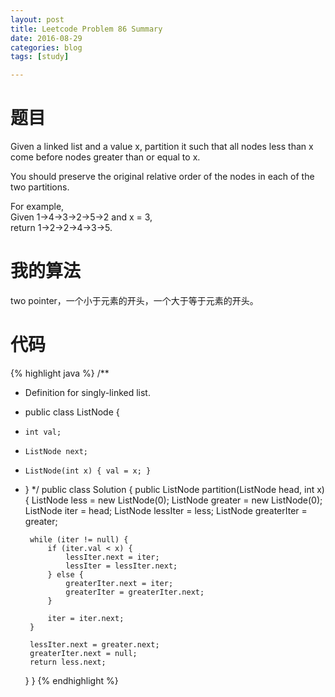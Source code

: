 ```yaml
---
layout: post
title: Leetcode Problem 86 Summary
date: 2016-08-29
categories: blog
tags: [study]

---
```


# 题目

Given a linked list and a value x, partition it such that all nodes less than x come before nodes greater than or equal to x.

You should preserve the original relative order of the nodes in each of the two partitions.

For example,  
Given 1->4->3->2->5->2 and x = 3,  
return 1->2->2->4->3->5.

# 我的算法

two pointer，一个小于元素的开头，一个大于等于元素的开头。

# 代码

{% highlight java %}
/**
 * Definition for singly-linked list.
 * public class ListNode {
 *     int val;
 *     ListNode next;
 *     ListNode(int x) { val = x; }
 * }
 */
public class Solution {
    public ListNode partition(ListNode head, int x) {
        ListNode less = new ListNode(0);
        ListNode greater = new ListNode(0);
        ListNode iter = head;
        ListNode lessIter = less;
        ListNode greaterIter = greater;
        
        while (iter != null) {
            if (iter.val < x) {
                lessIter.next = iter;
                lessIter = lessIter.next;
            } else {
                greaterIter.next = iter;
                greaterIter = greaterIter.next;
            }
            
            iter = iter.next;
        }
        
        lessIter.next = greater.next;
        greaterIter.next = null;
        return less.next;
    }
}
{% endhighlight %}